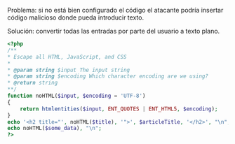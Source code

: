 Problema: si no está bien configurado el código el atacante podría insertar código malicioso donde pueda introducir texto.

Solución: convertir todas las entradas por parte del usuario a texto plano.

```php
<?php 
/** 
* Escape all HTML, JavaScript, and CSS 
* 
* @param string $input The input string 
* @param string $encoding Which character encoding are we using? 
* @return string 
**/ 
function noHTML($input, $encoding = 'UTF-8') 
{ 
	return htmlentities($input, ENT_QUOTES | ENT_HTML5, $encoding); 
} 
echo '<h2 title="', noHTML($title), '">', $articleTitle, '</h2>', "\n"; 
echo noHTML($some_data), "\n";
?>
```

